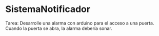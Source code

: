 # SistemaNotificador
Tarea:  Desarrolle una alarma con arduino para el acceso a una puerta. Cuando la puerta se abra, la alarma debería sonar.
